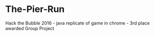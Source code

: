# The-Pier-Run
Hack the Bubble 2016 - java replicate of game in chrome - 3rd place awarded
Group Project
